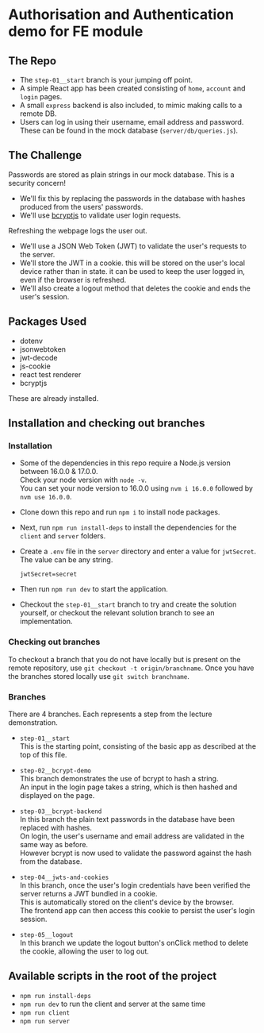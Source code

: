 # Authorisation and Authentication demo for FE module

## The Repo

- The `step-01__start` branch is your jumping off point.
- A simple React app has been created consisting of `home`, `account` and `login` pages.
- A small `express` backend is also included, to mimic making calls to a remote DB.
- Users can log in using their username, email address and password.
  These can be found in the mock database (`server/db/queries.js`).

## The Challenge

Passwords are stored as plain strings in our mock database. This is a security concern!

- We'll fix this by replacing the passwords in the database with hashes produced from the users' passwords.
- We'll use [bcryptjs](https://www.npmjs.com/package/bcryptjs) to validate user login requests.

Refreshing the webpage logs the user out.

- We'll use a JSON Web Token (JWT) to validate the user's requests to the server.
- We'll store the JWT in a cookie. this will be stored on the user's local device rather than in state. it can be used to keep the user logged in, even if the browser is refreshed.
- We'll also create a logout method that deletes the cookie and ends the user's session.

## Packages Used

- dotenv
- jsonwebtoken
- jwt-decode
- js-cookie
- react test renderer
- bcryptjs

These are already installed.

## Installation and checking out branches

### Installation

- Some of the dependencies in this repo require a Node.js version between 16.0.0 & 17.0.0.  
  Check your node version with `node -v`.  
  You can set your node version to 16.0.0 using `nvm i 16.0.0` followed by `nvm use 16.0.0`.

- Clone down this repo and run `npm i` to install node packages.

- Next, run `npm run install-deps` to install the dependencies for the `client` and `server` folders.

- Create a `.env` file in the `server` directory and enter a value for `jwtSecret`. The value can be any string.

  ```
  jwtSecret=secret
  ```

- Then run `npm run dev` to start the application.

- Checkout the `step-01__start` branch to try and create the solution yourself, or checkout the relevant solution branch to see an implementation.

### Checking out branches

To checkout a branch that you do not have locally but is present on the remote repository, use `git checkout -t origin/branchname`. Once you have the branches stored locally use `git switch branchname`.

### Branches

There are 4 branches. Each represents a step from the lecture demonstration.

- `step-01__start`  
  This is the starting point, consisting of the basic app as described at the top of this file.

- `step-02__bcrypt-demo`  
  This branch demonstrates the use of bcrypt to hash a string.  
  An input in the login page takes a string, which is then hashed and displayed on the page.

- `step-03__bcrypt-backend`  
  In this branch the plain text passwords in the database have been replaced with hashes.  
  On login, the user's username and email address are validated in the same way as before.  
  However bcrypt is now used to validate the password against the hash from the database.

- `step-04__jwts-and-cookies`  
  In this branch, once the user's login credentials have been verified the server returns a JWT bundled in a cookie.  
  This is automatically stored on the client's device by the browser.  
  The frontend app can then access this cookie to persist the user's login session.

- `step-05__logout`  
  In this branch we update the logout button's onClick method to delete the cookie, allowing the user to log out.

## Available scripts in the root of the project

- `npm run install-deps`
- `npm run dev` to run the client and server at the same time
- `npm run client`
- `npm run server`
